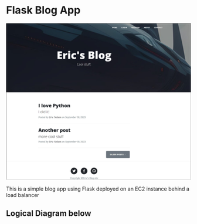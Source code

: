 # Flask Blog App


![Screenshot of site](assets/screenshot1.jpg)



This is a simple blog app using Flask deployed on an EC2 instance behind a load balancer


## Logical Diagram below


